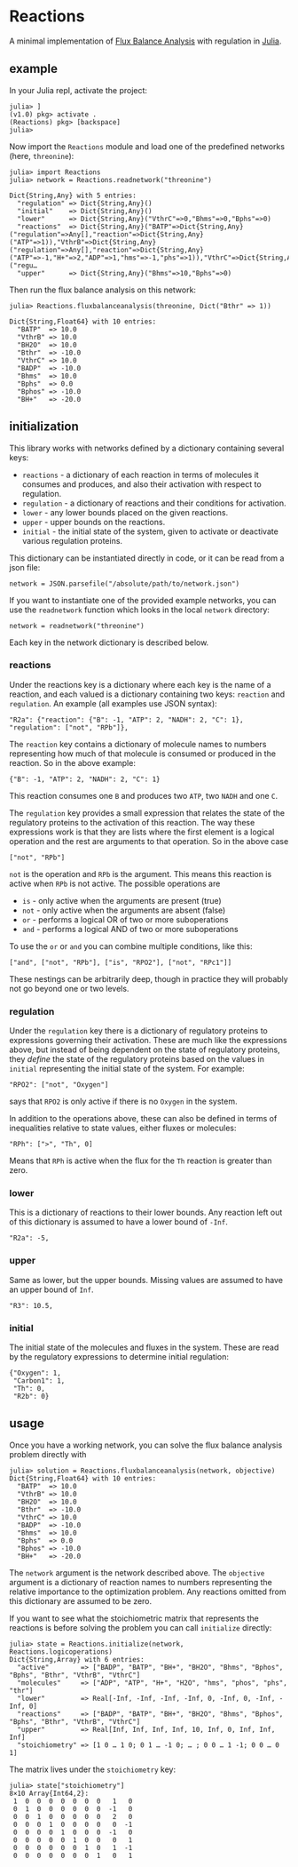 # Reactions

A minimal implementation of [Flux Balance Analysis](https://en.wikipedia.org/wiki/Flux_balance_analysis) with regulation in [Julia](https://julialang.org/).

## example

In your Julia repl, activate the project:

    julia> ]
    (v1.0) pkg> activate .
    (Reactions) pkg> [backspace]
    julia>

Now import the `Reactions` module and load one of the predefined networks (here, `threonine`):

    julia> import Reactions
    julia> network = Reactions.readnetwork("threonine")

    Dict{String,Any} with 5 entries:
      "regulation" => Dict{String,Any}()
      "initial"    => Dict{String,Any}()
      "lower"      => Dict{String,Any}("VthrC"=>0,"Bhms"=>0,"Bphs"=>0)
      "reactions"  => Dict{String,Any}("BATP"=>Dict{String,Any}("regulation"=>Any[],"reaction"=>Dict{String,Any}("ATP"=>1)),"VthrB"=>Dict{String,Any}("regulation"=>Any[],"reaction"=>Dict{String,Any}("ATP"=>-1,"H+"=>2,"ADP"=>1,"hms"=>-1,"phs"=>1)),"VthrC"=>Dict{String,Any}("regu…
      "upper"      => Dict{String,Any}("Bhms"=>10,"Bphs"=>0)

Then run the flux balance analysis on this network:

    julia> Reactions.fluxbalanceanalysis(threonine, Dict("Bthr" => 1))

    Dict{String,Float64} with 10 entries:
      "BATP"  => 10.0
      "VthrB" => 10.0
      "BH2O"  => 10.0
      "Bthr"  => -10.0
      "VthrC" => 10.0
      "BADP"  => -10.0
      "Bhms"  => 10.0
      "Bphs"  => 0.0
      "Bphos" => -10.0
      "BH+"   => -20.0

## initialization

This library works with networks defined by a dictionary containing several keys:

* `reactions` - a dictionary of each reaction in terms of molecules it consumes and produces, and also their activation with respect to regulation.
* `regulation` - a dictionary of reactions and their conditions for activation.
* `lower` - any lower bounds placed on the given reactions.
* `upper` - upper bounds on the reactions.
* `initial` - the initial state of the system, given to activate or deactivate various regulation proteins.

This dictionary can be instantiated directly in code, or it can be read from a json file:

    network = JSON.parsefile("/absolute/path/to/network.json")

If you want to instantiate one of the provided example networks, you can use the `readnetwork` function which looks in the local `network` directory:

    network = readnetwork("threonine")

Each key in the network dictionary is described below.

### reactions

Under the reactions key is a dictionary where each key is the name of a reaction, and each valued is a dictionary containing two keys: `reaction` and `regulation`. An example (all examples use JSON syntax):

    "R2a": {"reaction": {"B": -1, "ATP": 2, "NADH": 2, "C": 1}, "regulation": ["not", "RPb"]},

The `reaction` key contains a dictionary of molecule names to numbers representing how much of that molecule is consumed or produced in the reaction. So in the above example:

    {"B": -1, "ATP": 2, "NADH": 2, "C": 1}

This reaction consumes one `B` and produces two `ATP`, two `NADH` and one `C`. 

The `regulation` key provides a small expression that relates the state of the regulatory proteins to the activation of this reaction. The way these expressions work is that they are lists where the first element is a logical operation and the rest are arguments to that operation. So in the above case

    ["not", "RPb"]

`not` is the operation and `RPb` is the argument. This means this reaction is active when `RPb` is not active. The possible operations are 

* `is` - only active when the arguments are present (true)
* `not` - only active when the arguments are absent (false)
* `or` - performs a logical OR of two or more suboperations
* `and` - performs a logical AND of two or more suboperations

To use the `or` or `and` you can combine multiple conditions, like this:

    ["and", ["not", "RPb"], ["is", "RPO2"], ["not", "RPc1"]]

These nestings can be arbitrarily deep, though in practice they will probably not go beyond one or two levels. 

### regulation

Under the `regulation` key there is a dictionary of regulatory proteins to expressions governing their activation. These are much like the expressions above, but instead of being dependent on the state of regulatory proteins, they *define* the state of the regulatory proteins based on the values in `initial` representing the initial state of the system. For example:

    "RPO2": ["not", "Oxygen"]

says that `RPO2` is only active if there is no `Oxygen` in the system. 

In addition to the operations above, these can also be defined in terms of inequalities relative to state values, either fluxes or molecules:

    "RPh": [">", "Th", 0]

Means that `RPh` is active when the flux for the `Th` reaction is greater than zero.

### lower

This is a dictionary of reactions to their lower bounds. Any reaction left out of this dictionary is assumed to have a lower bound of `-Inf`.

    "R2a": -5,

### upper

Same as lower, but the upper bounds. Missing values are assumed to have an upper bound of `Inf`.

    "R3": 10.5,

### initial

The initial state of the molecules and fluxes in the system. These are read by the regulatory expressions to determine initial regulation:

    {"Oxygen": 1,
     "Carbon1": 1,
     "Th": 0,
     "R2b": 0}

## usage

Once you have a working network, you can solve the flux balance analysis problem directly with 

    julia> solution = Reactions.fluxbalanceanalysis(network, objective)
    Dict{String,Float64} with 10 entries:
      "BATP"  => 10.0
      "VthrB" => 10.0
      "BH2O"  => 10.0
      "Bthr"  => -10.0
      "VthrC" => 10.0
      "BADP"  => -10.0
      "Bhms"  => 10.0
      "Bphs"  => 0.0
      "Bphos" => -10.0
      "BH+"   => -20.0

The `network` argument is the network described above. The `objective` argument is a dictionary of reaction names to numbers representing the relative importance to the optimization problem. Any reactions omitted from this dictionary are assumed to be zero.

If you want to see what the stoichiometric matrix that represents the reactions is before solving the problem you can call `initialize` directly:

    julia> state = Reactions.initialize(network, Reactions.logicoperations)
    Dict{String,Array} with 6 entries:
      "active"        => ["BADP", "BATP", "BH+", "BH2O", "Bhms", "Bphos", "Bphs", "Bthr", "VthrB", "VthrC"]
      "molecules"     => ["ADP", "ATP", "H+", "H2O", "hms", "phos", "phs", "thr"]
      "lower"         => Real[-Inf, -Inf, -Inf, -Inf, 0, -Inf, 0, -Inf, -Inf, 0]
      "reactions"     => ["BADP", "BATP", "BH+", "BH2O", "Bhms", "Bphos", "Bphs", "Bthr", "VthrB", "VthrC"]
      "upper"         => Real[Inf, Inf, Inf, Inf, 10, Inf, 0, Inf, Inf, Inf]
      "stoichiometry" => [1 0 … 1 0; 0 1 … -1 0; … ; 0 0 … 1 -1; 0 0 … 0 1]

The matrix lives under the `stoichiometry` key:

    julia> state["stoichiometry"]
    8×10 Array{Int64,2}:
     1  0  0  0  0  0  0  0   1   0
     0  1  0  0  0  0  0  0  -1   0
     0  0  1  0  0  0  0  0   2   0
     0  0  0  1  0  0  0  0   0  -1
     0  0  0  0  1  0  0  0  -1   0
     0  0  0  0  0  1  0  0   0   1
     0  0  0  0  0  0  1  0   1  -1
     0  0  0  0  0  0  0  1   0   1
